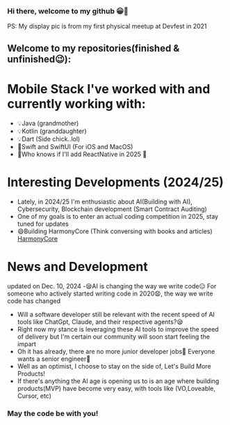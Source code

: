 ### Hi there, welcome to my github  😀👋
PS: My display pic is from my first physical meetup at Devfest in 2021

## Welcome to my repositories(finished & unfinished😉): 
# Mobile Stack I've worked with and currently working with:
- 💡Java (grandmother)
- 💡Kotlin (granddaughter)
- 💡Dart (Side chick..lol)
- 🫡Swift and SwiftUI (For iOS and MacOS)
- 🫠Who knows if I'll add ReactNative in 2025 🤫
# Interesting Developments (2024/25)
- Lately, in 2024/25 I'm enthusiastic about AI(Building with AI), Cybersecurity, Blockchain development (Smart Contract Auditing)
- One of my goals is to enter an actual coding competition in 2025, stay tuned for updates
- 😄Building HarmonyCore (Think conversing with books and articles) [HarmonyCore]

# News and Development
updated on Dec. 10, 2024
-😪AI is changing the way we write code😑 For someone who actively started writing code in 2020😧, the way we write code has changed
- Will a software developer still be relevant with the recent speed of AI tools like ChatGpt, Claude, and their respective agents?😪
- Right now my stance is leveraging these AI tools to improve the speed of delivery but I'm certain our community will soon start feeling the impart
- Oh it has already, there are no more junior developer jobs🤮 Everyone wants a senior engineer😬
- Well as an optimist, I choose to stay on the side of, Let's Build More Products!
- If there's anything the AI age is opening us to is an age where building products(MVP) have become very easy, with tools like (VO,Loveable, Cursor, etc)

### May the code be with you!





[HarmonyCore]: https://github.com/Johnosezele/HarmonyCore
